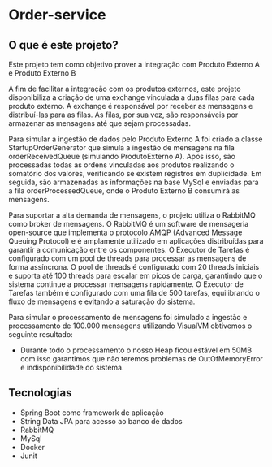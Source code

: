 # Order-service

## O que é este projeto?

Este projeto tem como objetivo prover a integração com Produto Externo A e Produto Externo B

A fim de facilitar a integração com os produtos externos, este projeto disponibiliza a criação de uma exchange vinculada a duas filas
para cada produto externo. A exchange é responsável por receber as mensagens e distribuí-las para as filas. As filas, por sua vez, são
responsáveis por armazenar as mensagens até que sejam processadas.

Para simular a ingestão de dados pelo Produto Externo A foi criado a classe StartupOrderGenerator que simula a ingestão de mensagens na fila orderReceivedQueue (simulando ProdutoExterno A). Após isso, são processadas todas as ordens vinculadas aos produtos realizando o somatório dos valores, verificando se existem registros em duplicidade. Em seguida, são armazenadas as informações na base MySql e enviadas para a fila orderProcessedQueue, onde o Produto Externo B consumirá as mensagens.

Para suportar a alta demanda de mensagens, o projeto utiliza o RabbitMQ como broker de mensagens. O RabbitMQ é um software de mensageria open-source que implementa o protocolo AMQP (Advanced Message Queuing Protocol) e é amplamente utilizado em aplicações distribuídas para garantir a comunicação entre os componentes.
O Executor de Tarefas é configurado com um pool de threads para processar as mensagens de forma assíncrona. 
O pool de threads é configurado com 20 threads iniciais e suporta até 100 threads para escalar em picos de carga, garantindo que o sistema continue a processar mensagens rapidamente.
O Executor de Tarefas também é configurado com uma fila de 500 tarefas, equilibrando o fluxo de mensagens e evitando a saturação do sistema.

Para simular o processamento de mensagens foi simulado a ingestão e processamento de 100.000 mensagens utilizando VisualVM obtivemos o seguinte resultado:
* Durante todo o processamento o nosso Heap ficou estável em 50MB com isso garantimos que não teremos problemas de OutOfMemoryError e indisponibilidade do sistema.


## Tecnologias
- Spring Boot como framework de aplicação
- String Data JPA para acesso ao banco de dados
- RabbitMQ
- MySql
- Docker
- Junit